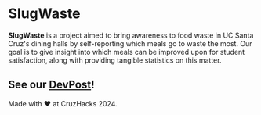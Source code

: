 # SlugWaste

**SlugWaste** is a project aimed to bring awareness to food waste in UC Santa Cruz's dining halls by self-reporting which meals go to waste the most. Our goal is to give insight into which meals can be improved upon for student satisfaction, along with providing tangible statistics on this matter.

## See our [DevPost][devpost-link]!

Made with :heart: at CruzHacks 2024.

[devpost-link]: https://devpost.com/software/slug-waste
